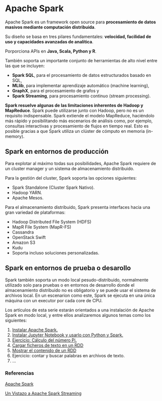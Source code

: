 # Apache Spark

Apache Spark es un framework open source para **procesamiento de datos masivos mediante computación distribuida**.

Su diseño se basa en tres pilares fundamentales: **velocidad, facilidad de uso y capacidades avanzadas de analítica**.

Porporciona APIs en **Java, Scala, Python y R**.

También soporta un importante conjunto de herramientas de alto nivel entre las que se incluyen:
- **Spark SQL**, para el procesamiento de datos estructurados basado en SQL,
- **MLlib**, para implementar aprendizaje automático (machine learning), 
- **GraphX**, para el procesamiento de grafos y
- **Spark Streaming**, para procesamiento continuo (stream processing).

**Spark resuelve algunas de las limitaciones inherentes de Hadoop y MapReduce**. Spark puede utilizarse junto con Hadoop, pero no es un requisito indispensable. Spark extiende el modelo MapReduce, haciéndolo más rápido y posibilitando más escenarios de análisis como, por ejemplo, consultas interactivas y procesamiento de flujos en tiempo real. Esto es posible gracias a que Spark utiliza un clúster de cómputo en memoria (in-memory).

## Spark en entornos de producción

Para explotar al máximo todas sus posibilidades, Apache Spark requiere de un cluster manager y un sistema de almacenamiento distribuido.

Para la gestión del cluster, Spark soporta las opciones siguientes:
- Spark Standalone (Cluster Spark Nativo).
- Hadoop YARN.
- Apache Mesos.

Para el almacenamiento distribuido, Spark presenta interfaces hacia una gran variedad de plataformas:
- Hadoop Distributed File System (HDFS)
- MapR File System (MapR-FS)
- Cassandra
- OpenStack Swift
- Amazon S3
- Kudu
- Soporta incluso soluciones personalizadas.

## Spark en entornos de prueba o desarollo

Spark también soporta un modo local pesudo-distribuido, normalmente utilizado solo para pruebas o en entornos de desarrollo donde el almacenamiento distribuido no es obligatorio y se puede usar el sistema de archivos local. En un escenarion como este, Spark se ejecuta en una única máquina con un executor por cada core de CPU.

Los artículos de esta serie estarán orientados a una instalación de Apache Spark en modo local, y entre ellos analizaremos algunos temas como los siguientes:

1. [Instalar Apache Spark.](https://github.com/garcilanga/Apache-Spark/blob/master/Instalar%20Apache%20Spark.md)
2. [Instalar Jupyter Notebook y usarlo con Python y Spark.](https://github.com/garcilanga/Apache-Spark/blob/master/Instalar%20Jupyter%20Notebook%20y%20usarlo%20con%20Python%20y%20Spark.md)
3. [Ejercicio: Cálculo del número Pi.](https://github.com/garcilanga/Apache-Spark/blob/master/PySpark-C%C3%A1lculo%20del%20n%C3%BAmero%20PI.md)
4. [Cargar ficheros de texto en un RDD](https://github.com/garcilanga/Apache-Spark/blob/master/PySpark-Cargar%20ficheros%20de%20texto.md)
5. [Mostrar el contenido de un RDD](https://github.com/garcilanga/Apache-Spark/blob/master/PySpark-Mostrar%20el%20contenido%20de%20un%20RDD.md)
6. Ejercicio: contar y buscar palabras en archivos de texto. 
7. ...

### Referencias

[Apache Spark](https://es.wikipedia.org/wiki/Apache_Spark)

[Un Vistazo a Apache Spark Streaming](https://sg.com.mx/revista/50/un-vistazo-apache-spark-streaming)
